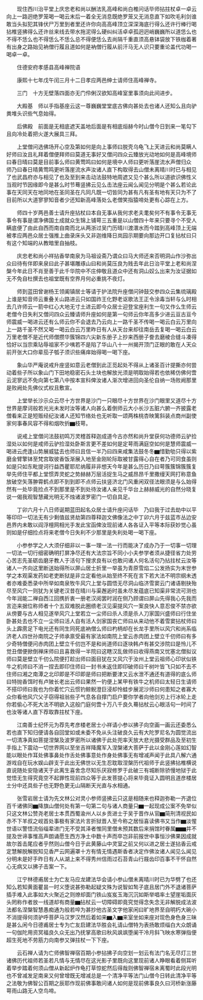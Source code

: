 <!-- { "loadSidebar": true } -->
　　现住西川治平堂上庆忠老和尚以酬法乳高峰和尚白椎问话毕师拈拄杖卓一卓云向上一路迥绝罗笼喝一喝云末后一着全无消息既绝罗笼又无消息直下如吹毛利剑谁敢当头拟犯其锋伏尸万里到者里还许你向高高峰顶立深深海底行得么还许行棒行喝拈椎竖拂得么还许丝来线去带水拖泥得么硬纠纠活卓卓孤迥迥峭巍巍所以道恁么也不得不恁么也不得恁么不恁么总不得便恁么去尚隔千重直须高悬钵袋放下铁枷着著有出身之路始见衲僧行履且道如何是衲僧行履从前汗马无人识只要重论盖代功喝一喝卓一卓。

　　住德安府孝感县高峰禅院语

　　康熙十七年戊午闰三月十二日孝应两邑绅士请师住高峰禅寺。

　　三门　十方无壁落四面亦无门伶俐汉欲知高峰室里事须向此间进步。

　　大殿基　师以手指基座云这一尊巍巍堂堂底古佛向甚处去也诸人还知么且向驴粪堆头识些气息始得。

　　后佛殿　前面是无相底遮天盖地后面是有相底烜赫今时山僧今日到来一笔勾下且向冷处着把火遂大展具三拜。

　　上堂僧问选佛场开心空及第如何是向上事师曰脱壳乌龟飞上天进云和尚莫瞒人好师曰汝且礼拜着僧便拜师曰莫道无事好又僧问四众云臻放光动地如何是高峰境师曰春日晴曰莫是目前事么师曰黄莺鸣曰如何是境中人师曰更听落崖流水声僧归众　师乃曰春日晴黄莺鸣更听落崖流水声汝诸人直下构取得去山僧未离晴川时已与相见了也武昌府亦与相见了也及至到来击动法鼓特地周遮又见个甚么所以道欲识佛性义当观时节因缘即今是甚么时节蓦竖拂云见么击法座云闻么闻见分明是个甚么若论此事在天同天在地同地在圣同圣在凡同凡既一切皆同为甚有凡有圣有地有天只为不了目前所以大道寥寥知音者少还知新高峰落处么老僧笑指猿啼处更有心踪在上方。

　　师四十岁两邑善士请升座拈杖曰本自无事从我何求老夫耄矣何不有事令无事无事令有事是谓净佛国土成就众生锦上铺萼三五重是以山僧四十年来只要寻个不受人瞒底便了由此自西而南自南而北从两浙过吴门历晴川渡澴水而今踏到高峰顶上无端被孝应两邑众居士强推上曲录床头又非迦维降日岚园示期要向那边开口复拈杖曰只有这个知端的从教暗里自抽枝。

　　庆忠老和尚小祥拈香举南泉为马祖设斋乃谓众曰马大师还来否明洞山作沙弥出众曰待有伴即来泉曰此子甚堪雕琢山曰和尚莫压良为贱去年此日治平堂上老和尚涅槃今年此日不肖至善于此千华院中不庄伸敬且道众中还有洞山奴么出来为汝证据如无不免自杜撰去也祖堂既有空界月何必重挑不夜灯。

　　师到蓝田曾谢杨王领阖镇居士等请于护法院升座僧问钟鼓交参四众云集琉璃殿上谁是知音师云重叠关山路进云只如国祚王化野老讴歌法王正令涂毒当轩与么时相去几许师云一箭中红心大地无寸土进云即今众居士迎登宝座利生一句又作么生师云老僧今日失利又僧问四众云臻请师升座如何是第一句师云你年高多少进云亘古亘今师震威一喝进云还有么师云你不会退去乃云向上一路千圣不传喝一喝云白云万里向上一路千圣不然又喝一喝云白云万里昨日有人从天台来却往南岳去复喝一喝云白云万里老僧不是近代师僧攒华簇锦四六尖新东册子上抄来西册子誊去磨棱合缝斗凑得恰好以当宗乘玷辱祖家不少咦若不是陷了华山八十一州揭开顶门正眼的敢在人天众前开张大口你辈茄子瓠子须识些痛痒始得喝一喝下座。

　　象山华严庵说戒升座竖如意云老僧到此正觅起处不得从上诸圣百计提撕亦何尝动着些子所以象山门下田地稳密石头土块也解放光须是明取始得若也依稀仿佛何啻云泥寥远不免向第七第八中按本宣科俾汝诸人渐次增进回向圣伦自纳一场败阙那里是败阙处先佛仪式权且敷宣。

　　上堂举长沙示众云尽十方世界是沙门一只眼尽十方世界在沙门眼里又道尽十方世界是摩诃般若光光未发时汝等诸人向甚么着倒师云大小长沙五脏六腑一齐披露老僧看来正是短贩经纪汝诸人还知节络处也无听取一颂两株桃杏映篱斜装点商州副使家何事春风容不得和烟吹折▆枝萼。

　　说戒上堂僧问法鼓初鸣万灵稽首释迦成道今古亦然和尚升堂获何功德师云驴捡湿处以如何是戒师云驴捡湿处卧斯言更不差如何是定萼雨满庭空如何是慧师震威一喝进云虎逢山势展威猛去也师曰且信一半乃曰四来咸集法鼓冬冬▆惜勤劬只得以紫磨金臂擎钵至梵宫取彼香饭渐展入地至金刚轮际取被甘露得心自在者乃可同食虽则如是只如东毗提诃行益西瞿耶尼纳履非非想天今年是甚么历日乃曰萼簇簇锦簇簇复举先师住平都上堂惯弄灵蛇之势赫赫万层活捉生马之威昂昂千里撒缦天网打称意鱼放破空矢落翀霄鹤点即不到到即不点师云扶竖济北门风重闲双径法眼须是与么始得然有一处毕竟捡点不到那里是不到处待汝诸人亲见千华台上赫赫威光的自然分晓复说一偈我观智慧藏光明无不烛诸波罗密门一切自具足。

　　丁卯六月十八日师诞期蓝田起名众居士请升座问话毕　乃曰我于过去劫中以平等印印一切法无有少剩值兹贤劫第四尊释迦文佛像法之中丁卯六月于兹蓝市丛边安邑界内未敢以阎浮檀网相光手发此宝函俾汝现前诸人各各证入平等本际获妙觉心虽则如是仔细捡点将来老僧今日失利不少那里是失利处喝一喝下座。

　　小参参学之人大须仔细非以一事一理一法一行而能决了成办乃于一切事一切理一切法一切行细密确明打屏净尽还有大法宗旨不同小小夫参学者须从捷径省力处劳心苦志先圣砺齿磨牙教人于活句下搜求良有以也敢问诸人何名活句乃拈拄杖云汝等诸人一齐向这里断送始得所以屏山居士折里一举虽为青原雪焰二公发扬实为末世参学之本观渠发药如老吏断狱是非立定看他从始至终不死在言下若大法不明宗纲未透者亦难委悉录中所举如南泉牧牛风穴上堂与圆悟无尽洞山临济雪窦云门诸语剔抉殆尽至风穴一则犹为关键老汉昔在晴川与渠邂逅时虽未尽发蕴底已知渠非常流可测也今年润能二禅自西江回携折衷一册老汉阅罢时润在侧乃顾谓曰屏山先得我心先我而言迩来据位称师者十个五双难脱此圈缋老汉见渠提风穴一案良快人意忍俊不禁亦欲从傍要与古人相见遂举风穴上堂若立一尘师曰杀人须是杀人刀家国兴盛师曰行住坐卧甚处去也不立一尘师曰活人自有活人剑家国丧亡师曰从来动他不着雪窦拈杖师曰头上霹雳足下电光还有同生同死底衲僧么师曰杓柄却在长龙手里所以风穴和尚系临济老人四世孙南院之子师承禀受最有家法如南院上堂云赤肉团上壁立千仞师曰有多少奇特僧便问赤肉团上壁立千仞岂不是和尚道师曰逐块韩卢有甚交涉院曰是怜儿不觉丑僧便掀倒禅床师曰且喜救得一半院曰这瞎汉乱做师曰收得燕南又忧塞北僧拟议师曰莫是壁立千仞么院便打趁出师曰面目犹在又风穴于汝州上堂云祖师心印状似铁牛之机师曰不消一捏去即印住师曰一封书未返住即印破师曰千树叶皆飞只如不去不住师曰湘之南潭之北印即是不印即是师曰把断要津又云水泄不通还有道得的底么师曰特抛香饵时有卢陂长老出云师曰果然一钓便上某甲有铁牛之机师曰太轻日生请师不搭印师曰我也为你着忙穴云惯钓鲸鲵澄巨浸却怜蛙步展泥沙师曰何患知之者寡大众你看他风穴父子窃得祖翁些子气息各自撑门启户要你学者向他剑刃上行冰轮上走你若偷心不死大法不明欲入这般门庭何啻十万八千良久蓦拈杖云心眼活句一时间了也汝等诸人直下荐取靠拄杖下座。

　　江南善士纪怀元为荐先考彦楼老居士小祥请小参以拂子向空画一画云还委悉么若也直下知归便请各自回堂如或未委不免从头注破良久云有大陀罗尼名为圆觉流出一切清净真如菩提涅槃及波罗密所以诸佛于此处兜率天放大悲光摄受群品及至初生手指上下震动一切世界网以至坐吉祥降魔军入涅槃诸大菩萨于此以金刚心莲如幻智能以眼处作耳处佛事鼻处作舌处佛事意处作身处佛事无有增减声闻于此具八解六通游戏自在玩水娱山辟支于此出无佛世以无生忍耽取涅槃历代祖师于此竖拂拈椎横说直说随处安隐诸天于此离生喜舍念尽知乐厌寂修罗于此破三有城断除骄慢地狱于此觉悟无生得究竟空不起罪性现前四众等于此发菩提心将来毕竟证入圆明且道彦楼居士分中还具些子也无野色更无山隔断天光直与水相通。

　　张雪岩居士请为先文林公对灵小参师竖拂云只这是相随来也释迦弥勒一齐退位百千诸佛同▆降旗山僧何处有第一句第二句与诸人商量只▆一起现成公案不免举似只这文林公赞尧老居士本贯西蜀渝州人以乡贡进士于吴于晋作从官▆简刑清视民如赤不下羊叔之岘首处事极有家法片言折狱晋人至今称之居恒喜读佛书又当作▆淡惺世语以警悟流俗缁辈进门无不受其泽者惟同里僧未预其数后来捐馆时眷属▆▆并不提及世谛事惟高声朗诵愿生西方净土中数十声而卒岂非前报世中事恒沙佛果因成就故尔首击尾应者乎然则山僧今日于此黄藤山中灵室之前又何以进之居士遂拈香云戒定慧解脱解脱知见香严云网遍罩十方有情无情遇斯香者决定作佛汝诸人闻见么闻见分明未是好手昨日有人从湖上来不得秀州信雨过石苔青山行屐齿印百事不干怀自然心无病又以拂子击案一下。

　　江宁林德甫居士为亡友马应龙建法华会请小参山僧未离晴川时已为华劈了也还知么若知黄面瞿昙一时义堕说甚弥勒起疑文殊为说智如鹙子底且居门外不退诸菩萨插手难入此事如大火聚近之则燎却面门铁山岌岌玉海沉沉如斯举唱率土望崖垢面灰头罔称作者放一线道却有商量▆拈杖云一切障碍即竟究觉得念失念无非解脱成法波法都名涅槃智慧愚痴通为般若啐为甚抄他古圣文字他家闲曰旷地界至自明朽大碗小不消提得何须驴呼菩萨马汉罗汉然后着如来▆入▆来室坐如来座对现色身色身三昧是甚么闲今日德甫居士专为亡友启建法华胜会礼请山僧特为表扬敢烦缁白大众朗诵一句伽陀用资冥福良久众无出乃抚掌高歌曰秋风飒飒堕阑干冷月斜飞映水寒弹指便超生死地不劳筋力向南参又弹拄杖一下下座。

　　云石禅人请为亡师佛智禅宿百期小参拈拂子向空划一划云有法门名无尽灯三世诸佛历代祖师若圣若凡情与无情尽在这光影子里既向这里现前诸人睁眼看着侧耳听着举步踏着何须山僧从新起炉作龟打草惊蛇然后得哉则佛智禅宿未离蜀时此段光明也不曾减发足南来又何曾增既无增减总是一个清净平等法门山僧今日转此清净平等之法敬为佛智公百期之辰耶作现前佛事敢问诸人如何是现前佛事良久曰河桥新涨藤萼雨山路无人空鸟啼。

